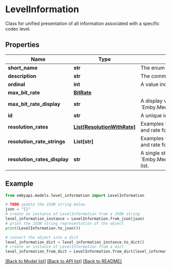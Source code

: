 # LevelInformation

Class for unified presentation of all information associated with a specific codec level.  

## Properties

Name | Type | Description | Notes
------------ | ------------- | ------------- | -------------
**short_name** | **str** | The enum member name of the level. | [optional] 
**description** | **str** | The common name of the level. | [optional] 
**ordinal** | **int** | A value indicating the level&#39;s ranking relative to other levels. | [optional] 
**max_bit_rate** | [**BitRate**](BitRate.md) |  | [optional] 
**max_bit_rate_display** | **str** | A display value of the &#x60;Emby.Media.Model.Types.LevelInformation.MaxBitRate&#x60; property. | [optional] 
**id** | **str** | A unique identifier. | [optional] 
**resolution_rates** | [**List[ResolutionWithRate]**](ResolutionWithRate.md) | Examples for the maximum supported combinations of resolution and rate for this level. | [optional] 
**resolution_rate_strings** | **List[str]** | Examples for the maximum supported combinations of resolution and rate for this level as string values. | [optional] 
**resolution_rates_display** | **str** | A single string from the &#x60;Emby.Media.Model.Types.LevelInformation.ResolutionRateStrings&#x60; list. | [optional] 

## Example

```python
from embyapi.models.level_information import LevelInformation

# TODO update the JSON string below
json = "{}"
# create an instance of LevelInformation from a JSON string
level_information_instance = LevelInformation.from_json(json)
# print the JSON string representation of the object
print(LevelInformation.to_json())

# convert the object into a dict
level_information_dict = level_information_instance.to_dict()
# create an instance of LevelInformation from a dict
level_information_from_dict = LevelInformation.from_dict(level_information_dict)
```
[[Back to Model list]](../README.md#documentation-for-models) [[Back to API list]](../README.md#documentation-for-api-endpoints) [[Back to README]](../README.md)


